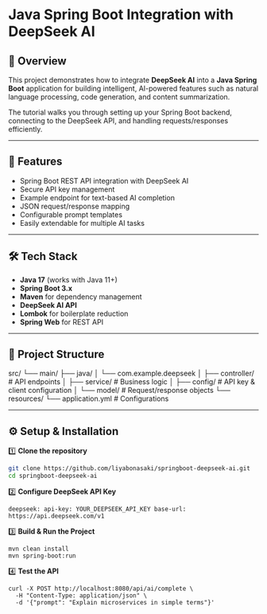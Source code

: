 # Java Spring Boot Integration with DeepSeek AI

## 📌 Overview
This project demonstrates how to integrate **DeepSeek AI** into a **Java Spring Boot** application for building intelligent, AI-powered features such as natural language processing, code generation, and content summarization.

The tutorial walks you through setting up your Spring Boot backend, connecting to the DeepSeek API, and handling requests/responses efficiently.

---

## 🚀 Features
- Spring Boot REST API integration with DeepSeek AI
- Secure API key management
- Example endpoint for text-based AI completion
- JSON request/response mapping
- Configurable prompt templates
- Easily extendable for multiple AI tasks

---

## 🛠️ Tech Stack
- **Java 17** (works with Java 11+)
- **Spring Boot 3.x**
- **Maven** for dependency management
- **DeepSeek AI API**
- **Lombok** for boilerplate reduction
- **Spring Web** for REST API

---

## 📂 Project Structure

src/
└── main/
├── java/
│ └── com.example.deepseek
│ ├── controller/ # API endpoints
│ ├── service/ # Business logic
│ ├── config/ # API key & client configuration
│ └── model/ # Request/response objects
└── resources/
└── application.yml # Configurations


---

## ⚙️ Setup & Installation

1️⃣ **Clone the repository**
```bash
git clone https://github.com/liyabonasaki/springboot-deepseek-ai.git
cd springboot-deepseek-ai 
```

2️⃣ **Configure DeepSeek API Key**

``
deepseek:
api-key: YOUR_DEEPSEEK_API_KEY
base-url: https://api.deepseek.com/v1
``

3️⃣ **Build & Run the Project**
```
mvn clean install
mvn spring-boot:run
```

4️⃣ **Test the API**
```
curl -X POST http://localhost:8080/api/ai/complete \
  -H "Content-Type: application/json" \
  -d '{"prompt": "Explain microservices in simple terms"}'
```




